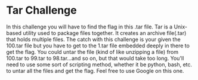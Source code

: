 # Tar Challenge
In this challenge you will have to find the flag in this .tar file. 
Tar is a Unix-based utility used to package files together. It creates an archive file(.tar) that holds multiple files. 
The catch with this challenge is your given the 100.tar file but you have to get to the 1.tar file embedded deeply in there to get the flag. You could untar the file (kind of like unzipping a file) from 100.tar to 99.tar to 98.tar...and so on, but that would take too long.
You'll need to use some sort of scripting method, whether it be python, bash, etc. to untar all the files and get the flag. Feel free to use Google on this one.

